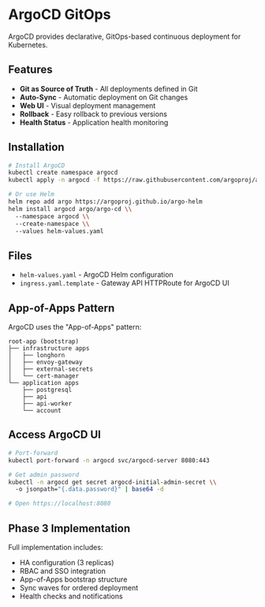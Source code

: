 # ArgoCD GitOps

ArgoCD provides declarative, GitOps-based continuous deployment for Kubernetes.

## Features

- **Git as Source of Truth** - All deployments defined in Git
- **Auto-Sync** - Automatic deployment on Git changes
- **Web UI** - Visual deployment management
- **Rollback** - Easy rollback to previous versions
- **Health Status** - Application health monitoring

## Installation

```bash
# Install ArgoCD
kubectl create namespace argocd
kubectl apply -n argocd -f https://raw.githubusercontent.com/argoproj/argo-cd/stable/manifests/install.yaml

# Or use Helm
helm repo add argo https://argoproj.github.io/argo-helm
helm install argocd argo/argo-cd \\
  --namespace argocd \\
  --create-namespace \\
  --values helm-values.yaml
```

## Files

- `helm-values.yaml` - ArgoCD Helm configuration
- `ingress.yaml.template` - Gateway API HTTPRoute for ArgoCD UI

## App-of-Apps Pattern

ArgoCD uses the "App-of-Apps" pattern:

```
root-app (bootstrap)
├── infrastructure apps
│   ├── longhorn
│   ├── envoy-gateway
│   ├── external-secrets
│   └── cert-manager
└── application apps
    ├── postgresql
    ├── api
    ├── api-worker
    └── account
```

## Access ArgoCD UI

```bash
# Port-forward
kubectl port-forward -n argocd svc/argocd-server 8080:443

# Get admin password
kubectl -n argocd get secret argocd-initial-admin-secret \\
  -o jsonpath="{.data.password}" | base64 -d

# Open https://localhost:8080
```

## Phase 3 Implementation

Full implementation includes:
- HA configuration (3 replicas)
- RBAC and SSO integration
- App-of-Apps bootstrap structure
- Sync waves for ordered deployment
- Health checks and notifications
